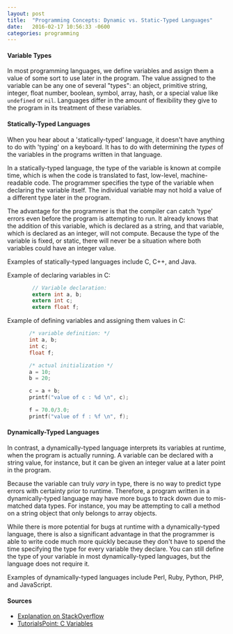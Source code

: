 ```yaml
---
layout: post
title:  "Programming Concepts: Dynamic vs. Static-Typed Languages"
date:   2016-02-17 10:56:33 -0600
categories: programming
---
```


#### Variable Types

In most programming languages, we define variables and assign them a value of some sort to use later in the program. The value assigned to the variable can be any one of several "types": an object, primitive string, integer, float number, boolean, symbol, array, hash, or a special value like `undefined` or `nil`. Languages differ in the amount of flexibility they give to the program in its treatment of these variables.

#### Statically-Typed Languages

When you hear about a 'statically-typed' language, it doesn't have anything to do with 'typing' on a keyboard. It has to do with determining the _types_ of the variables in the programs written in that language.

In a statically-typed language, the type of the variable is known at compile time, which is when the code is translated to fast, low-level, machine-readable code. The programmer specifies the type of the variable when declaring the variable itself. The individual variable may not hold a value of a different type later in the program.

The advantage for the programmer is that the compiler can catch 'type' errors even before the program is attempting to run. It already knows that the addition of this variable, which is declared as a string, and that variable, which is declared as an integer, will not compute. Because the type of the variable is fixed, or static, there will never be a situation where both variables could have an integer value.

Examples of statically-typed languages include C, C++, and Java.

Example of declaring variables in C:

```c
        // Variable declaration:
        extern int a, b;
        extern int c;
        extern float f;
```

Example of defining variables and assigning them values in C:

```c
       /* variable definition: */
       int a, b;
       int c;
       float f;

       /* actual initialization */
       a = 10;
       b = 20;

       c = a + b;
       printf("value of c : %d \n", c);

       f = 70.0/3.0;
       printf("value of f : %f \n", f);
```

#### Dynamically-Typed Languages

In contrast, a dynamically-typed language interprets its variables at runtime, when the program is actually running. A variable can be declared with a string value, for instance, but it can be given an integer value at a later point in the program.

Because the variable can truly _vary_ in type, there is no way to predict type errors with certainty prior to runtime. Therefore, a program written in a dynamically-typed language may have more bugs to track down due to mis-matched data types. For instance, you may be attempting to call a method on a string object that only belongs to array objects.

While there is more potential for bugs at runtime with a dynamically-typed language, there is also a significant advantage in that the programmer is able to write code much more quickly because they don't have to spend the time specifying the type for every variable they declare. You can still define the type of your variable in most dynamically-typed languages, but the language does not require it.

Examples of dynamically-typed languages include Perl, Ruby, Python, PHP, and JavaScript.

#### Sources

*   [Explanation on StackOverflow](http://stackoverflow.com/questions/1517582/what-is-the-difference-between-statically-typed-and-dynamically-typed-languages)
*   [TutorialsPoint: C Variables](http://www.tutorialspoint.com/cprogramming/c_variables.htm)